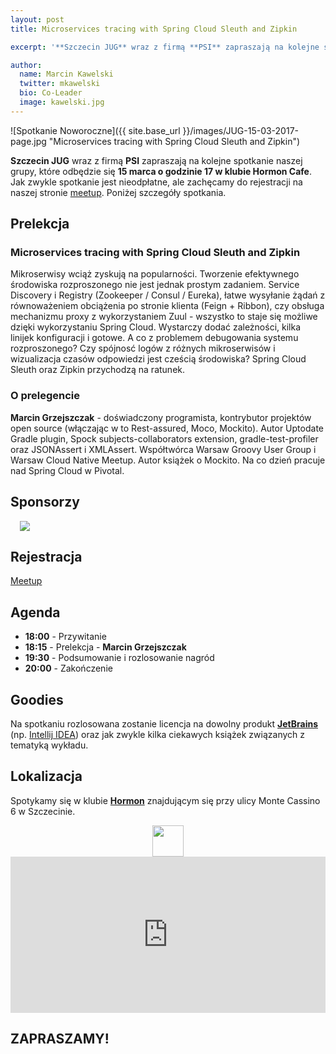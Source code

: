```yaml
---
layout: post
title: Microservices tracing with Spring Cloud Sleuth and Zipkin

excerpt: '**Szczecin JUG** wraz z firmą **PSI** zapraszają na kolejne spotkanie które odbędzie się **15 marca o godzinie 17 w klubie Hormon Cafe**. Na spotkaniu **Marcin Grzejszczak** wygłosi prelekcję na temat: **"Microservices tracing with Spring Cloud Sleuth and Zipkin"**'

author:
  name: Marcin Kawelski
  twitter: mkawelski
  bio: Co-Leader
  image: kawelski.jpg
---
```


![Spotkanie Noworoczne]({{ site.base_url }}/images/JUG-15-03-2017-page.jpg "Microservices tracing with Spring Cloud Sleuth and Zipkin")

**Szczecin JUG** wraz z firmą **PSI** zapraszają na kolejne spotkanie naszej grupy, które odbędzie się **15 marca o godzinie 17 w klubie Hormon Cafe**. Jak zwykle spotkanie jest nieodpłatne, ale zachęcamy do rejestracji na naszej stronie [meetup](https://www.meetup.com/Szczecin-Java-Users-Group/).
Poniżej szczegóły spotkania.

## Prelekcja

### Microservices tracing with Spring Cloud Sleuth and Zipkin

Mikroserwisy wciąż zyskują na popularności. Tworzenie efektywnego środowiska rozproszonego nie jest jednak prostym zadaniem. Service Discovery i Registry (Zookeeper / Consul / Eureka), łatwe wysyłanie żądań z równoważeniem obciążenia po stronie klienta (Feign + Ribbon), czy obsługa mechanizmu proxy z wykorzystaniem Zuul - wszystko to staje się możliwe dzięki wykorzystaniu Spring Cloud. Wystarczy dodać zależności, kilka linijek konfiguracji i gotowe. A co z problemem debugowania systemu rozproszonego? Czy spójnosć logów z różnych mikroserwisów i wizualizacja czasów odpowiedzi jest cześcią środowiska? Spring Cloud Sleuth oraz Zipkin przychodzą na ratunek.

### O prelegencie

**Marcin Grzejszczak** - doświadczony programista, kontrybutor projektów open source (włączając w to Rest-assured, Moco, Mockito). Autor Uptodate Gradle plugin, Spock subjects-collaborators extension, gradle-test-profiler oraz JSONAssert i XMLAssert. Współtwórca Warsaw Groovy User Group i Warsaw Cloud Native Meetup. Autor książek o Mockito. Na co dzień pracuje nad Spring Cloud w Pivotal.

## Sponsorzy

<a style="margin-left:15px;" href="http://www.psi.pl/pl/home/"><img style="max-width: 300px" src="{{ site.base_url }}/images/sponsors/logo_psi.png"></a>

## Rejestracja

[Meetup](https://www.meetup.com/Szczecin-Java-Users-Group/)

## Agenda

- **18:00** - Przywitanie
- **18:15** - Prelekcja - **Marcin Grzejszczak**
- **19:30** - Podsumowanie i rozlosowanie nagród
- **20:00** - Zakończenie

## Goodies

Na spotkaniu rozlosowana zostanie licencja na dowolny produkt **[JetBrains](http://jetbrains.com)** (np. [Intellij IDEA](https://www.jetbrains.com/idea/)) oraz jak zwykle kilka ciekawych książek związanych z tematyką wykładu.

## Lokalizacja
Spotykamy się w klubie **[Hormon](https://www.facebook.com/Hormon1)** znajdującym się przy ulicy Monte Cassino 6 w Szczecinie.

<div style="text-align: center">
	<a href="https://www.facebook.com/Hormon1"><img style="height: 50px" src="{{ site.base_url }}/images/hormon.jpg"></a>
</div>

<iframe src="https://www.google.com/maps/embed?pb=!1m18!1m12!1m3!1d2376.9988362805716!2d14.542357115700955!3d53.43272907593864!2m3!1f0!2f0!3f0!3m2!1i1024!2i768!4f13.1!3m3!1m2!1s0x47aa091589f798ed%3A0x3e9085122cca5d75!2sHormon.+Klub!5e0!3m2!1sen!2sde!4v1445285036786" width="100%" height="250" frameborder="0" style="border:0"></iframe>

## ZAPRASZAMY!



